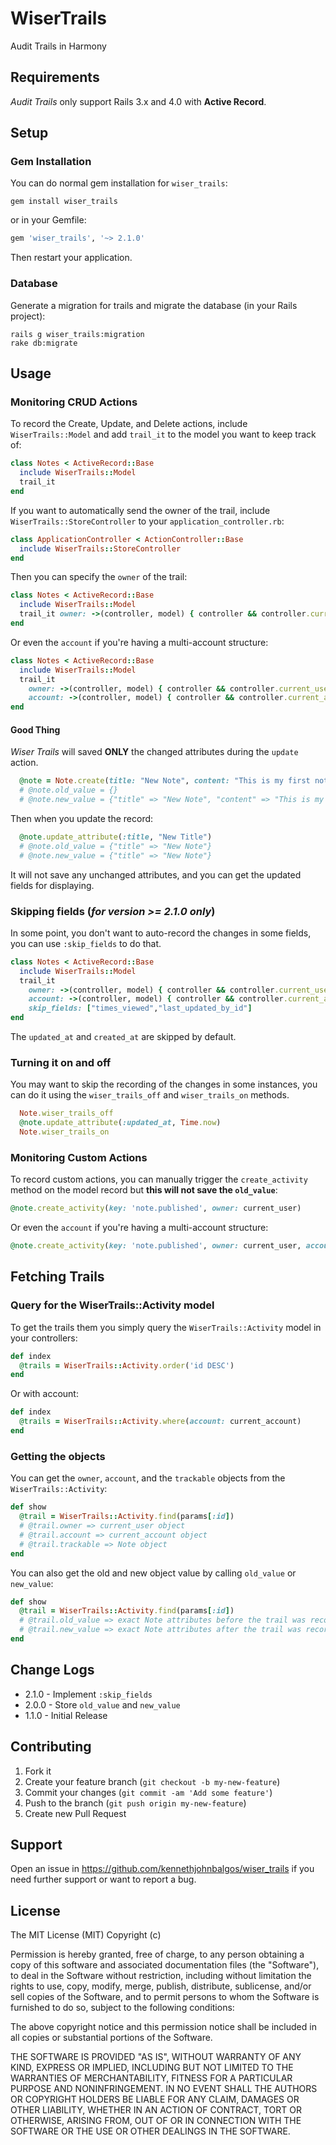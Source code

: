 # WiserTrails

Audit Trails in Harmony

## Requirements

_Audit Trails_ only support Rails 3.x and 4.0 with **Active Record**.

## Setup

### Gem Installation

You can do normal gem installation for `wiser_trails`:

    gem install wiser_trails

or in your Gemfile:

```ruby
gem 'wiser_trails', '~> 2.1.0'
```

Then restart your application.

### Database

Generate a migration for trails and migrate the database (in your Rails project):

    rails g wiser_trails:migration
    rake db:migrate

## Usage

### Monitoring CRUD Actions

To record the Create, Update, and Delete actions, include `WiserTrails::Model` and add `trail_it` to the model you want to keep track of:

```ruby
class Notes < ActiveRecord::Base
  include WiserTrails::Model
  trail_it
end
```

If you want to automatically send the owner of the trail, include `WiserTrails::StoreController` to your `application_controller.rb`:

```ruby
class ApplicationController < ActionController::Base
  include WiserTrails::StoreController
end
```

Then you can specify the `owner` of the trail:

```ruby
class Notes < ActiveRecord::Base
  include WiserTrails::Model
  trail_it owner: ->(controller, model) { controller && controller.current_user }
end
```

Or even the `account` if you're having a multi-account structure:

```ruby
class Notes < ActiveRecord::Base
  include WiserTrails::Model
  trail_it
    owner: ->(controller, model) { controller && controller.current_user },
    account: ->(controller, model) { controller && controller.current_account }
end
```

#### Good Thing

_Wiser Trails_ will saved **ONLY** the changed attributes during the `update` action.

```ruby
  @note = Note.create(title: "New Note", content: "This is my first note.")
  # @note.old_value = {}
  # @note.new_value = {"title" => "New Note", "content" => "This is my first note."}
```

Then when you update the record:

```ruby
  @note.update_attribute(:title, "New Title")
  # @note.old_value = {"title" => "New Note"}
  # @note.new_value = {"title" => "New Note"}
```

It will not save any unchanged attributes, and you can get the updated fields for displaying.

### Skipping fields (_for version >= 2.1.0 only_)

In some point, you don't want to auto-record the changes in some fields, you can use `:skip_fields` to do that.

```ruby
class Notes < ActiveRecord::Base
  include WiserTrails::Model
  trail_it
    owner: ->(controller, model) { controller && controller.current_user },
    account: ->(controller, model) { controller && controller.current_account },
    skip_fields: ["times_viewed","last_updated_by_id"]
end
```

The `updated_at` and `created_at` are skipped by default.

### Turning it on and off

You may want to skip the recording of the changes in some instances, you can do it using the `wiser_trails_off` and `wiser_trails_on` methods. 

```ruby
  Note.wiser_trails_off
  @note.update_attribute(:updated_at, Time.now)
  Note.wiser_trails_on
```

### Monitoring Custom Actions

To record custom actions, you can manually trigger the `create_activity` method on the model record but **this will not save the `old_value`**:

```ruby
@note.create_activity(key: 'note.published', owner: current_user)
```

Or even the `account` if you're having a multi-account structure:

```ruby
@note.create_activity(key: 'note.published', owner: current_user, account: current_account)
```

## Fetching Trails

### Query for the WiserTrails::Activity model
To get the trails them you simply query the `WiserTrails::Activity` model in your controllers:

```ruby
def index
  @trails = WiserTrails::Activity.order('id DESC')
end
```

Or with account:

```ruby
def index
  @trails = WiserTrails::Activity.where(account: current_account)
end
```

### Getting the objects

You can get the `owner`, `account`, and the `trackable` objects from the `WiserTrails::Activity`:

```ruby
def show
  @trail = WiserTrails::Activity.find(params[:id])
  # @trail.owner => current_user object
  # @trail.account => current_account object
  # @trail.trackable => Note object
end
```

You can also get the old and new object value by calling `old_value` or `new_value`:

```ruby
def show
  @trail = WiserTrails::Activity.find(params[:id])
  # @trail.old_value => exact Note attributes before the trail was recorded
  # @trail.new_value => exact Note attributes after the trail was recorded
end
```

## Change Logs

 - 2.1.0 - Implement `:skip_fields`
 - 2.0.0 - Store `old_value` and `new_value`
 - 1.1.0 - Initial Release

## Contributing

1. Fork it
2. Create your feature branch (`git checkout -b my-new-feature`)
3. Commit your changes (`git commit -am 'Add some feature'`)
4. Push to the branch (`git push origin my-new-feature`)
5. Create new Pull Request

## Support
Open an issue in https://github.com/kennethjohnbalgos/wiser_trails if you need further support or want to report a bug.

## License

The MIT License (MIT) Copyright (c) <year> <copyright holders>

Permission is hereby granted, free of charge, to any person obtaining a copy of this software and associated documentation files (the "Software"), to deal in the Software without restriction, including without limitation the rights to use, copy, modify, merge, publish, distribute, sublicense, and/or sell copies of the Software, and to permit persons to whom the Software is furnished to do so, subject to the following conditions:

The above copyright notice and this permission notice shall be included in all copies or substantial portions of the Software.

THE SOFTWARE IS PROVIDED "AS IS", WITHOUT WARRANTY OF ANY KIND, EXPRESS OR IMPLIED, INCLUDING BUT NOT LIMITED TO THE WARRANTIES OF MERCHANTABILITY, FITNESS FOR A PARTICULAR PURPOSE AND NONINFRINGEMENT. IN NO EVENT SHALL THE AUTHORS OR COPYRIGHT HOLDERS BE LIABLE FOR ANY CLAIM, DAMAGES OR OTHER LIABILITY, WHETHER IN AN ACTION OF CONTRACT, TORT OR OTHERWISE, ARISING FROM, OUT OF OR IN CONNECTION WITH THE SOFTWARE OR THE USE OR OTHER DEALINGS IN THE SOFTWARE.
